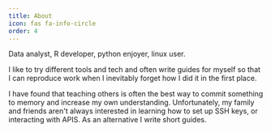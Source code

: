 ```yaml
---
title: About
icon: fas fa-info-circle
order: 4
---
```


Data analyst, R developer, python enjoyer, linux user.

I like to try different tools and tech and often write guides for myself so that I can reproduce work when I inevitably forget how I did it in the first place.

I have found that teaching others is often the best way to commit something to memory and increase my own understanding. Unfortunately, my family and friends aren't always interested in learning how to set up SSH keys, or interacting with APIS. As an alternative I write short guides. 